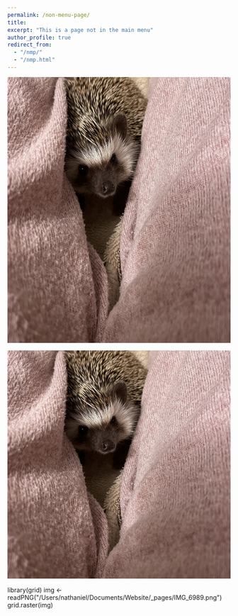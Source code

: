```yaml
---
permalink: /non-menu-page/
title: 
excerpt: "This is a page not in the main menu"
author_profile: true
redirect_from: 
  - "/nmp/"
  - "/nmp.html"
---
```

<img src="IMG_6989.jpg" width="900" height="600"/>

![Picture1](IMG_6989.jpg "1")

library(grid)
img <- readPNG("/Users/nathaniel/Documents/Website/_pages/IMG_6989.png")
grid.raster(img)


